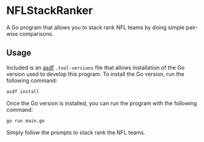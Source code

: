 # NFLStackRanker

A Go program that allows you to stack rank NFL teams by doing simple pair-wise comparisons.

## Usage

Included is an [asdf](https://asdf-vm.com/guide/getting-started.html) `.tool-versions` file that allows installation of the Go version used to develop this program. To install the Go version, run the following command:

```bash
asdf install
```

Once the Go version is installed, you can run the program with the following command:

```bash
go run main.go
```

Simply follow the prompts to stack rank the NFL teams.